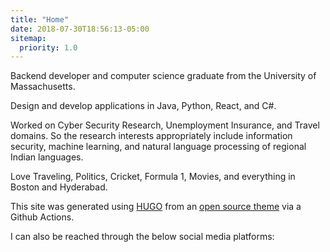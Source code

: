 ```yaml
---
title: "Home"
date: 2018-07-30T18:56:13-05:00
sitemap:
  priority: 1.0
---
```


Backend developer and computer science graduate from the University of Massachusetts.

Design and develop applications in Java, Python, React, and C#.

Worked on Cyber Security Research, Unemployment Insurance, and Travel domains. So the research interests appropriately include information security, machine learning, and natural language processing of regional Indian languages.

Love Traveling, Politics, Cricket, Formula 1, Movies, and everything in Boston and Hyderabad.

This site was generated using [HUGO](https://gohugo.io/) from an [open source theme](https://github.com/eddiewebb/hugo-resume) via a Github Actions.

I can also be reached through the below social media platforms:
